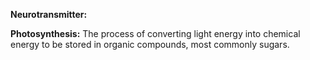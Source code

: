 **Neurotransmitter:**

**Photosynthesis:** The process of converting light energy into chemical energy to be stored in organic compounds, most commonly sugars. 